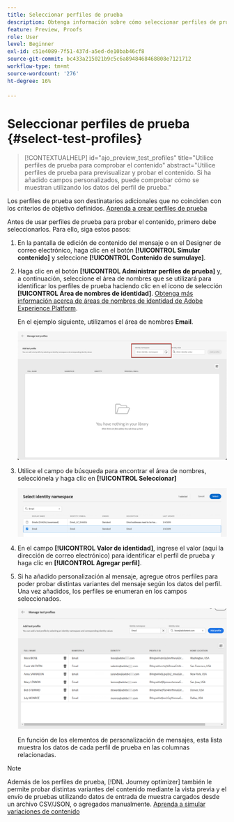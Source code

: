 ```yaml
---
title: Seleccionar perfiles de prueba
description: Obtenga información sobre cómo seleccionar perfiles de prueba para previsualizar y probar contenido.
feature: Preview, Proofs
role: User
level: Beginner
exl-id: c51e4089-7f51-437d-a5ed-de10bab46cf8
source-git-commit: bc433a215021b9c5c6a8948468468808e7121712
workflow-type: tm+mt
source-wordcount: '276'
ht-degree: 16%

---
```


# Seleccionar perfiles de prueba {#select-test-profiles}

>[!CONTEXTUALHELP]
>id="ajo_preview_test_profiles"
>title="Utilice perfiles de prueba para comprobar el contenido"
>abstract="Utilice perfiles de prueba para previsualizar y probar el contenido. Si ha añadido campos personalizados, puede comprobar cómo se muestran utilizando los datos del perfil de prueba."

Los perfiles de prueba son destinatarios adicionales que no coinciden con los criterios de objetivo definidos. [Aprenda a crear perfiles de prueba](../audience/creating-test-profiles.md)

Antes de usar perfiles de prueba para probar el contenido, primero debe seleccionarlos. Para ello, siga estos pasos:

1. En la pantalla de edición de contenido del mensaje o en el Designer de correo electrónico, haga clic en el botón **[!UICONTROL Simular contenido]** y seleccione **[!UICONTROL Contenido de sumulaye]**.

1. Haga clic en el botón **[!UICONTROL Administrar perfiles de prueba]** y, a continuación, seleccione el área de nombres que se utilizará para identificar los perfiles de prueba haciendo clic en el icono de selección **[!UICONTROL Área de nombres de identidad]**. [Obtenga más información acerca de áreas de nombres de identidad de Adobe Experience Platform](../audience/get-started-identity.md).

   En el ejemplo siguiente, utilizamos el área de nombres **Email**.

   ![](../email/assets/previewselect-namespace.png)

1. Utilice el campo de búsqueda para encontrar el área de nombres, selecciónela y haga clic en **[!UICONTROL Seleccionar]**

   ![](../email/assets/preview-email-namespace.png)

1. En el campo **[!UICONTROL Valor de identidad]**, ingrese el valor (aquí la dirección de correo electrónico) para identificar el perfil de prueba y haga clic en **[!UICONTROL Agregar perfil]**.

   <!--![](assets/preview-identity-value.png)-->

1. Si ha añadido personalización al mensaje, agregue otros perfiles para poder probar distintas variantes del mensaje según los datos del perfil. Una vez añadidos, los perfiles se enumeran en los campos seleccionados.

   ![](../email/assets/preview-profile-list.png)

   En función de los elementos de personalización de mensajes, esta lista muestra los datos de cada perfil de prueba en las columnas relacionadas.

>[!NOTE]
>
>Además de los perfiles de prueba, [!DNL Journey optimizer] también le permite probar distintas variantes del contenido mediante la vista previa y el envío de pruebas utilizando datos de entrada de muestra cargados desde un archivo CSV/JSON, o agregados manualmente. [Aprenda a simular variaciones de contenido](../test-approve/simulate-sample-input.md)
